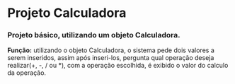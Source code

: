 # Projeto Calculadora


### Projeto básico, utilizando um objeto Calculadora.


**Função:** utilizando o objeto Calculadora, o sistema pede dois valores a serem inseridos, assim após inseri-los, pergunta qual operação deseja realizar(+, -, / ou *), com a operação escolhida, é exibido o valor do calculo da operação.
